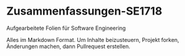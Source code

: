 # Zusammenfassungen-SE1718
Aufgearbeitete Folien für Software Engineering

Alles im Markdown Format.
Um Inhalte beizusteuern, Projekt forken, Änderungen machen, dann Pullrequest erstellen.
